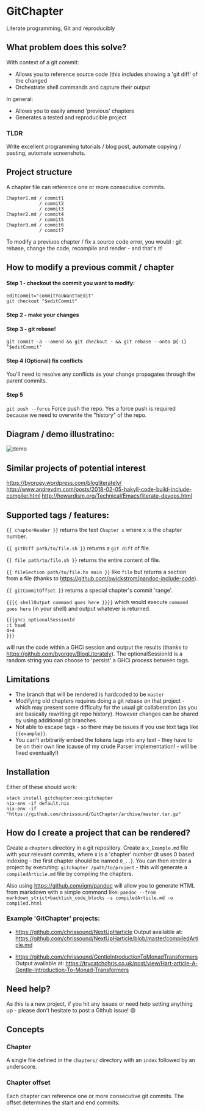 # GitChapter

Literate programming, Git and reproducibly

## What problem does this solve?

With context of a git commit:

- Allows you to reference source code (this includes showing a 'git diff' of the changed 
- Orchestrate shell commands and capture their output 

In general:

- Allows you to easily amend 'previous' chapters
- Generates a tested and reproducible project

### TLDR

Write excellent programming tutorials / blog post, automate copying / pasting, automate screenshots.

## Project structure 

A chapter file can reference one or more consecutive commits.

```
Chapter1.md / commit1
            / commit2
            / commit3
Chapter2.md / commit4
            / commit5
Chapter3.md / commit6
            / commit7
```

To modify a previuos chapter / fix a source code error, you would : git rebase, change the code, recompile and render - and that's it!

## How to modify a previous commit / chapter
#### Step 1 - checkout the commit you want to modify:
```
editCommit="commitYouWantToEdit"
git checkout "$editCommit"
```

#### Step 2  - make your changes

#### Step 3  - git rebase!
`git commit -a --amend && git checkout - && git rebase --onto @{-1} "$editCommit"`

#### Step 4 (Optional) fix conflicts
You'll need to resolve any conflicts as your change propagates through the parent commits.

#### Step 5
`git push --force`
Force push the repo. Yes a force push is required because we need to overwrite the "history" of the repo.

## Diagram / demo illustratino: 

![demo](demo.png)

## Similar projects of potential interest
https://byorgey.wordpress.com/blogliterately/
http://www.andrevdm.com/posts/2018-02-05-hakyll-code-build-include-compiler.html
http://howardism.org/Technical/Emacs/literate-devops.html

## Supported tags / features:
`{{ chapterHeader }}` returns the text `Chapter x` where x is the chapter number.

`{{ gitDiff path/to/file.sh }}` returns  a `git diff` of file.

`{{ file path/to/file.sh }}` returns the entire content of file.

`{{ fileSection path/to/file.hs main }}` like `file` but returns a section from a file (thanks to https://github.com/owickstrom/pandoc-include-code).

`{{ gitCommitOffset }}` returns a special chapter's commit 'range'.

`{{{{ shellOutput command goes here }}}}` which would execute `command goes here` (in your shell) and output whatever is returned.

```
{{{ghci optionalSessionId
:t head
4+4
}}}
```
will run the code within a GHCi session and output the results (thanks to https://github.com/byorgey/BlogLiterately). The optionalSessionId is a random string you can choose to 'persist' a GHCi process between tags.


## Limitations
- The branch that will be rendered is hardcoded to be `master`
- Modifying old chapters requires doing a git rebase on that project - which may present some difficulty for the usual git collaberation (as you are basically rewriting git repo history). However changes can be shared by using additional git branches.
- Not able to escape tags - so there may be issues if you use text tags like `{{example}}`.
- You can't arbitrarily embed the tokens tags into any text - they have to be on their own line (cause of my crude Parser implementation! - will be fixed eventually!)

## Installation

Either of these should work:

    stack install gitchapter:exe:gitchapter
    nix-env -if default.nix
    nix-env -if "https://github.com/chrissound/GitChapter/archive/master.tar.gz"

## How do I create a project that can be rendered?
Create a `chapters` directory in a git repository. Create a `x_Example.md` file with your relevant commits, where x is a 'chapter' number (it uses 0 based indexing - the first chapter should be named `0_..`). You can then render a project by executing:
`gitchapter /path/to/project` - this will generate a `compiledArticle.md` file by compiling the chapters.

Also using <https://github.com/jgm/pandoc> will allow you to generate HTML from markdown with a simple command like:
`pandoc --from markdown_strict+backtick_code_blocks -s compiledArticle.md -o compiled.html`

### Example 'GitChapter' projects:

- https://github.com/chrissound/NextUpHarticle
  Output available at: https://github.com/chrissound/NextUpHarticle/blob/master/compiledArticle.md

- https://github.com/chrissound/GentleIntroductionToMonadTransformers
  Output available at: https://trycatchchris.co.uk/post/view/Hart-article-A-Gentle-Introduction-To-Monad-Transformers


## Need help?
As this is a new project, if you hit any issues or need help setting anything up - please don't hesitate to post a Github issue! :smile: 

## Concepts

### Chapter

A single file defined in the `chapters/` directory with an `index` followed by an underscore.

### Chapter offset

Each chapter can reference one or more consecutive git commits. The offset determines the start and end commits.
